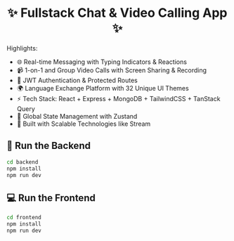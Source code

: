 <h1 align="center">✨ Fullstack Chat & Video Calling App ✨</h1>

Highlights:

- 🌐 Real-time Messaging with Typing Indicators & Reactions
- 📹 1-on-1 and Group Video Calls with Screen Sharing & Recording
- 🔐 JWT Authentication & Protected Routes
- 🌍 Language Exchange Platform with 32 Unique UI Themes
- ⚡ Tech Stack: React + Express + MongoDB + TailwindCSS + TanStack Query
- 🧠 Global State Management with Zustand
- 🎯 Built with Scalable Technologies like Stream




## 🔧 Run the Backend

```bash
cd backend
npm install
npm run dev
```

## 💻 Run the Frontend

```bash
cd frontend
npm install
npm run dev
```
